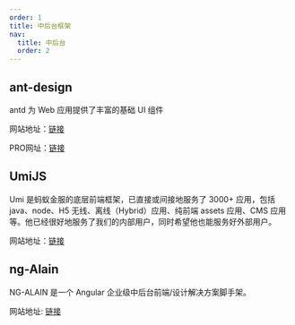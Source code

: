 ```yaml
---
order: 1
title: 中后台框架
nav:
  title: 中后台
  order: 2
---
```


## ant-design
antd 为 Web 应用提供了丰富的基础 UI 组件

网站地址：[链接](https://ant.design/components/overview-cn/)

PRO网址：[链接](https://pro.ant.design/zh-CN/docs/getting-started)


## UmiJS

Umi 是蚂蚁金服的底层前端框架，已直接或间接地服务了 3000+ 应用，包括 java、node、H5 无线、离线（Hybrid）应用、纯前端 assets 应用、CMS 应用等。他已经很好地服务了我们的内部用户，同时希望他也能服务好外部用户。

网站地址：[链接](https://umijs.org/zh-CN/docs)

## ng-Alain

NG-ALAIN 是一个 Angular 企业级中后台前端/设计解决方案脚手架。

网站地址: [链接](https://ng-alain.com/docs/getting-started/zh)
